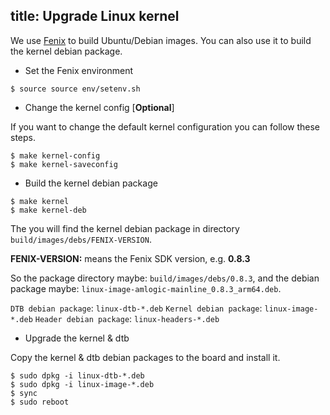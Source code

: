 title: Upgrade Linux kernel
---

We use [Fenix](/linux/vim1/FenixScript.html) to build Ubuntu/Debian images. You can also use it to build the kernel debian package.

* Set the Fenix environment

```
$ source source env/setenv.sh
```

* Change the kernel config [**Optional**]

If you want to change the default kernel configuration you can follow these steps.

```
$ make kernel-config
$ make kernel-saveconfig
```

* Build the kernel debian package

```
$ make kernel
$ make kernel-deb
```

The you will find the kernel debian package in directory `build/images/debs/FENIX-VERSION`.

**FENIX-VERSION:** means the Fenix SDK version, e.g. **0.8.3**

So the package directory maybe: `build/images/debs/0.8.3`, and the debian package maybe: `linux-image-amlogic-mainline_0.8.3_arm64.deb`.

`DTB debian package`: `linux-dtb-*.deb`
`Kernel debian package`: `linux-image-*.deb`
`Header debian package`: `linux-headers-*.deb`

* Upgrade the kernel & dtb

Copy the kernel & dtb debian packages to the board and install it.

```
$ sudo dpkg -i linux-dtb-*.deb 
$ sudo dpkg -i linux-image-*.deb
$ sync
$ sudo reboot
```
